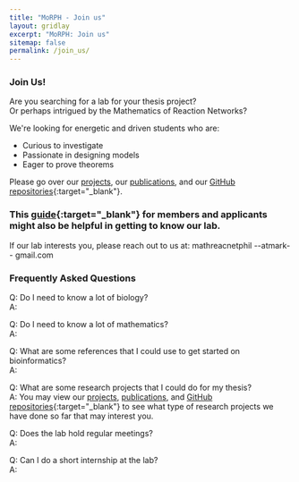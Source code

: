 ```yaml
---
title: "MoRPH - Join us"
layout: gridlay
excerpt: "MoRPH: Join us"
sitemap: false
permalink: /join_us/
---
```


### Join Us!
Are you searching for a lab for your thesis project? <br>
Or perhaps intrigued by the Mathematics of Reaction Networks?

We're looking for energetic and driven students who are:
- Curious to investigate 
- Passionate in designing models
- Eager to prove theorems

Please go over our [projects](/projects), our [publications](/publications), and our [GitHub repositories](http://github.com/morph-2013){:target="\_blank"}. 

### This [guide](https://bioinfodlsu.com/bioinfodlsu-survival-guide/intro.html){:target="\_blank"} for members and applicants might also be helpful in getting to know our lab.

If our lab interests you, please reach out to us at: mathreacnetphil --atmark-- gmail.com

### Frequently Asked Questions

Q: Do I need to know a lot of biology? <br>
A: 

Q: Do I need to know a lot of mathematics? <br>
A: 

Q: What are some references that I could use to get started on bioinformatics? <br>
A:

Q: What are some research projects that I could do for my thesis? <br>
A: You may view our [projects](/projects), [publications](/publications), and [GitHub repositories](http://github.com/morph-2013){:target="\_blank"} to see what type of research projects we have done so far that may interest you.

Q: Does the lab hold regular meetings? <br>
A: 

Q: Can I do a short internship at the lab? <br>
A: 
